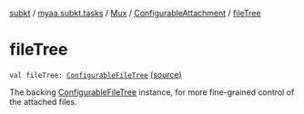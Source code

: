 [subkt](../../../index.md) / [myaa.subkt.tasks](../../index.md) / [Mux](../index.md) / [ConfigurableAttachment](index.md) / [fileTree](./file-tree.md)

# fileTree

`val fileTree: `[`ConfigurableFileTree`](https://docs.gradle.org/current/javadoc/org/gradle/api/file/ConfigurableFileTree.html) [(source)](https://github.com/Myaamori/SubKt/blob/0.1.12/src/main/kotlin/myaa/subkt/tasks/muxtask.kt#L513)

The backing [ConfigurableFileTree](https://docs.gradle.org/current/javadoc/org/gradle/api/file/ConfigurableFileTree.html) instance, for more fine-grained
control of the attached files.

